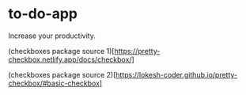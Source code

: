 # to-do-app
Increase your productivity. 

(checkboxes package source 1)[https://pretty-checkbox.netlify.app/docs/checkbox/]

(checkboxes package source 2)[https://lokesh-coder.github.io/pretty-checkbox/#basic-checkbox]


